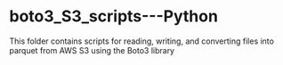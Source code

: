 # boto3_S3_scripts---Python
This folder contains scripts for reading, writing, and converting files into parquet from AWS S3 using the Boto3 library

